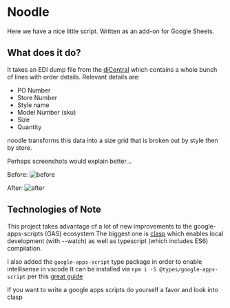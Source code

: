 # Noodle

Here we have a nice little script. Written as an add-on for Google Sheets. 

## What does it do?

It takes an EDI dump file from the [diCentral](https://diwebc.dicentral.com) which contains a whole bunch of lines with order details.
Relevant details are:
  - PO Number
  - Store Number
  - Style name
  - Model Number (sku)
  - Size
  - Quantity
  
noodle transforms this data into a size grid that is broken out by style then by store.

Perhaps screenshots would explain better...

Before:
![before](https://i.imgur.com/cW7UFrh.png)

After:
![after](https://i.imgur.com/LMcy2Qt.png)


## Technologies of Note

This project takes advantage of a lot of new improvements to the google-apps-scripts (GAS) ecosystem
The biggest one is [clasp](https://github.com/google/clasp) which enables local development (with --watch) as well as typescript (which includes ES6) compilation.

I also added the `google-apps-script` type package in order to enable intellisense in vscode
It can be installed via `npm i -S @types/google-apps-script` per this [great guide](https://github.com/google/clasp/blob/master/docs/typescript.md)

If you want to write a google apps scripts do yourself a favor and look into clasp